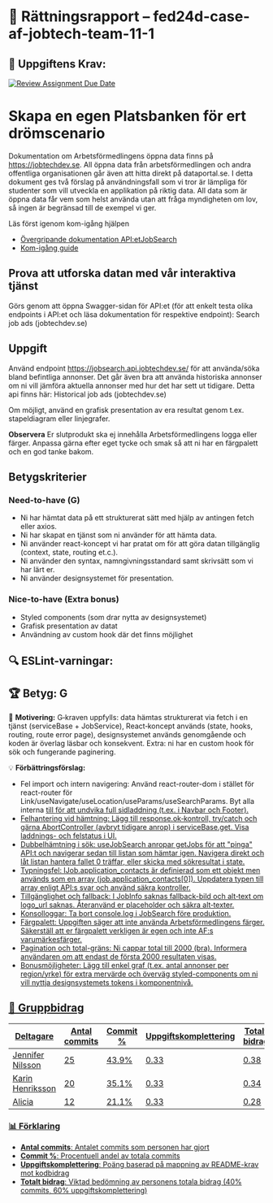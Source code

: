 # 📌 Rättningsrapport – fed24d-case-af-jobtech-team-11-1

## 🎯 Uppgiftens Krav:
[![Review Assignment Due Date](https://classroom.github.com/assets/deadline-readme-button-22041afd0340ce965d47ae6ef1cefeee28c7c493a6346c4f15d667ab976d596c.svg)](https://classroom.github.com/a/6VsM7MHT)
# Skapa en egen Platsbanken för ert drömscenario 

Dokumentation om Arbetsförmedlingens öppna data finns på https://jobtechdev.se. All öppna data från arbetsförmedlingen och andra offentliga organisationen går även att hitta direkt på dataportal.se. 
I detta dokument ges två förslag på användningsfall som vi tror är lämpliga för studenter som vill utveckla en applikation på riktig data. All data som är öppna data får vem som helst använda utan att fråga myndigheten om lov, så ingen är begränsad till de exempel vi ger.

Läs först igenom kom-igång hjälpen 

-  [Övergripande dokumentation API:etJobSearch](https://jobtechdev.se/sv/components/jobsearch)
-  [Kom-igång guide](https://gitlab.com/arbetsformedlingen/education/education-api/-/blob/main/GETTING_STARTED.md)

## Prova att utforska datan med vår interaktiva tjänst 

Görs genom att öppna Swagger-sidan för API:et (för att enkelt testa olika endpoints i API:et och läsa dokumentation för respektive endpoint): Search job ads (jobtechdev.se) 

## Uppgift 

Använd endpoint https://jobsearch.api.jobtechdev.se/ för att använda/söka bland befintliga annonser. 
Det går även bra att använda historiska annonser om ni vill jämföra aktuella annonser med hur det har sett ut tidigare. Detta api finns här: Historical job ads (jobtechdev.se)

Om möjligt, använd en grafisk presentation av era resultat genom t.ex. stapeldiagram eller linjegrafer.

**Observera**
Er slutprodukt ska ej innehålla Arbetsförmedlingens logga eller färger. Anpassa gärna efter eget tycke och smak så att ni har en färgpalett och en god tanke bakom. 

## Betygskriterier 

### Need-to-have (G) 
- Ni har hämtat data på ett strukturerat sätt med hjälp av antingen fetch eller axios. 
- Ni har skapat en tjänst som ni använder för att hämta data. 
- Ni använder react-koncept vi har pratat om för att göra datan tillgänglig (context, state, routing et.c.). 
- Ni använder den syntax, namngivningsstandard samt skrivsätt som vi har lärt er.  
- Ni använder designsystemet för presentation. 

### Nice-to-have (Extra bonus) 
- Styled components (som drar nytta av designsystemet) 
- Grafisk presentation av datat 
- Användning av custom hook där det finns möjlighet

## 🔍 ESLint-varningar:


## 🏆 **Betyg: G**
📌 **Motivering:** G‑kraven uppfylls: data hämtas strukturerat via fetch i en tjänst (serviceBase + JobService), React‑koncept används (state, hooks, routing, route error page), designsystemet används genomgående och koden är överlag läsbar och konsekvent. Extra: ni har en custom hook för sök och fungerande paginering.

💡 **Förbättringsförslag:**  
- Fel import och intern navigering: Använd react-router-dom i stället för react-router för Link/useNavigate/useLocation/useParams/useSearchParams. Byt alla interna <a href> till <Link to> för att undvika full sidladdning (t.ex. i Navbar och Footer).
- Felhantering vid hämtning: Lägg till response.ok‑kontroll, try/catch och gärna AbortController (avbryt tidigare anrop) i serviceBase.get. Visa laddnings- och felstatus i UI.
- Dubbelhämtning i sök: useJobSearch anropar getJobs för att "pinga" API:t och navigerar sedan till listan som hämtar igen. Navigera direkt och låt listan hantera fallet 0 träffar, eller skicka med sökresultat i state.
- Typningsfel: IJob.application_contacts är definierad som ett objekt men används som en array (job.application_contacts[0]). Uppdatera typen till array enligt API:s svar och använd säkra kontroller.
- Tillgänglighet och fallback: I JobInfo saknas fallback-bild och alt‑text om logo_url saknas. Återanvänd er placeholder och säkra alt‑texter.
- Konsolloggar: Ta bort console.log i JobSearch före produktion.
- Färgpalett: Uppgiften säger att inte använda Arbetsförmedlingens färger. Säkerställ att er färgpalett verkligen är egen och inte AF:s varumärkesfärger.
- Pagination och total-gräns: Ni cappar total till 2000 (bra). Informera användaren om att endast de första 2000 resultaten visas.
- Bonusmöjligheter: Lägg till enkel graf (t.ex. antal annonser per region/yrke) för extra mervärde och överväg styled-components om ni vill nyttja designsystemets tokens i komponentnivå.

## 👥 Gruppbidrag

| Deltagare | Antal commits | Commit % | Uppgiftskomplettering | Totalt bidrag |
| --------- | -------------- | -------- | ---------------------- | ------------- |
| Jennifer Nilsson | 25 | 43.9% | 0.33 | 0.38 |
| Karin Henriksson | 20 | 35.1% | 0.33 | 0.34 |
| Alicia | 12 | 21.1% | 0.33 | 0.28 |


### 📊 Förklaring
- **Antal commits**: Antalet commits som personen har gjort
- **Commit %**: Procentuell andel av totala commits
- **Uppgiftskomplettering**: Poäng baserad på mappning av README-krav mot kodbidrag 
- **Totalt bidrag**: Viktad bedömning av personens totala bidrag (40% commits, 60% uppgiftskomplettering)
